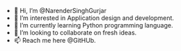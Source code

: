 - 👋 Hi, I’m @NarenderSinghGurjar
- 👀 I’m interested in Application design and development.
- 🌱 I’m currently learning Python programming language.
- 💞️ I’m looking to collaborate on fresh ideas.
- 📫 Reach me here @GitHUb.

<!---
NarenderSinghGurjar/NarenderSinghGurjar is a ✨ special ✨ repository because its `README.md` (this file) appears on your GitHub profile.
You can click the Preview link to take a look at your changes.
--->
